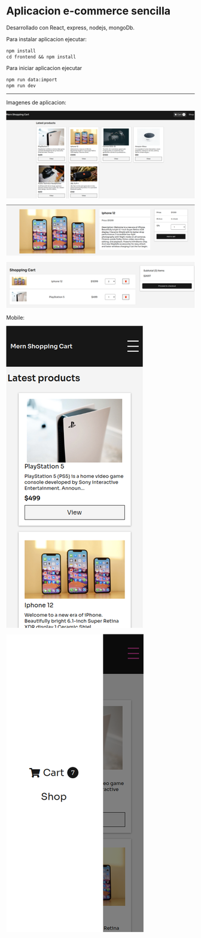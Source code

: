 # Aplicacion e-commerce sencilla

Desarrollado con React, express, nodejs, mongoDb.

Para instalar aplicacion ejecutar:

```
npm install 
cd frontend && npm install
```

Para iniciar aplicacion ejecutar

```
npm run data:import
npm run dev
```

------

Imagenes de aplicacion:

![Demo aplicativo](./screenshots/screen1.png)

![Demo aplicativo](./screenshots/screen2.png)

![Demo aplicativo](./screenshots/screen3.png)

Mobile:

![Demo aplicativo](./screenshots/screen1_mobile.png)

![Demo aplicativo](./screenshots/screen2_mobile.png)